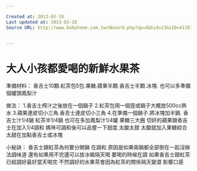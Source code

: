 ```yaml
---

Created at: 2013-02-18
Last updated at: 2013-02-18
Source URL: http://www.babyhome.com.tw/mboard.php?op=d&bid=13&sID=411017&r=366&page=1


---
```


# 大人小孩都愛喝的新鮮水果茶


準備材料：
香吉士10顆.紅茶包5包.果糖.蘋果半顆.香吉士半顆.冰塊.
也可以多準備個罐頭鳳梨汁

做法：
1.香吉士榨汁之後放在一個鍋子
2.紅茶包用一個壺或鍋子大概放500cc熱水
3.蘋果連皮切小三角.香吉士連皮切小三角
4.在準備一個鍋子.將冰塊加半鍋.
香吉士汁1/4鍋
紅茶半1/4鍋
也可在多加鳳梨汁1/4罐
果糖三大圈
切好的蘋果跟香吉士在加入1/4調和
媽咪可調和後可以品嘗一下甜度.太酸太甜
太酸就加入果糖綜合
太甜在加點香吉士或冰塊

小秘訣：
香吉士跟紅茶為何要分開鍋
在調和
原因是如果兩鍋都全部倒在一起沒辦法調味道
還有如果用不完還可以放冰箱隔天喝
要喝的時候在調
如果香吉士跟紅茶已經調好最好當天喝完
不然調好的水果茶會因為紅茶的關係隔天變澀
影響口感

